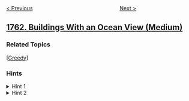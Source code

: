 <!--|This file generated by command(leetcode description); DO NOT EDIT.    |-->
<!--+----------------------------------------------------------------------+-->
<!--|@author    openset <openset.wang@gmail.com>                           |-->
<!--|@link      https://github.com/openset                                 |-->
<!--|@home      https://github.com/openset/leetcode                        |-->
<!--+----------------------------------------------------------------------+-->

[< Previous](../minimum-degree-of-a-connected-trio-in-a-graph "Minimum Degree of a Connected Trio in a Graph")
　　　　　　　　　　　　　　　　
[Next >](../longest-nice-substring "Longest Nice Substring")

## [1762. Buildings With an Ocean View (Medium)](https://leetcode.com/problems/buildings-with-an-ocean-view "")



### Related Topics
  [[Greedy](../../tag/greedy/README.md)]

### Hints
<details>
<summary>Hint 1</summary>
You can traverse the buildings from the nearest to the ocean to the furthest.
</details>

<details>
<summary>Hint 2</summary>
Keep with you the maximum to the right while traversing to determine if you can see the ocean or not.
</details>
